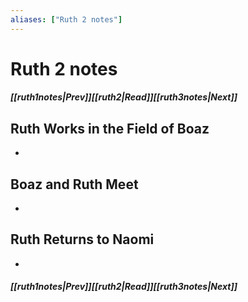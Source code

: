 ```yaml
---
aliases: ["Ruth 2 notes"]
---
```

# Ruth 2 notes
##### <span class=arrow-left></span>[[ruth1notes|Prev]]<span class=navigation-separator></span>[[ruth2|Read]]<span class=navigation-separator></span>[[ruth3notes|Next]]<span class=arrow-right></span>
## Ruth Works in the Field of Boaz
- 
## Boaz and Ruth Meet
- 
## Ruth Returns to Naomi
- 
##### <span class=arrow-left></span>[[ruth1notes|Prev]]<span class=navigation-separator></span>[[ruth2|Read]]<span class=navigation-separator></span>[[ruth3notes|Next]]<span class=arrow-right></span>